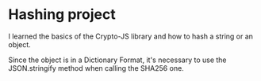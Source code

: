 # Hashing project

I learned the basics of the Crypto-JS library and how to hash a string or an object.

Since the object is in a Dictionary Format, it's necessary to use the JSON.stringify method when calling the SHA256 one.
